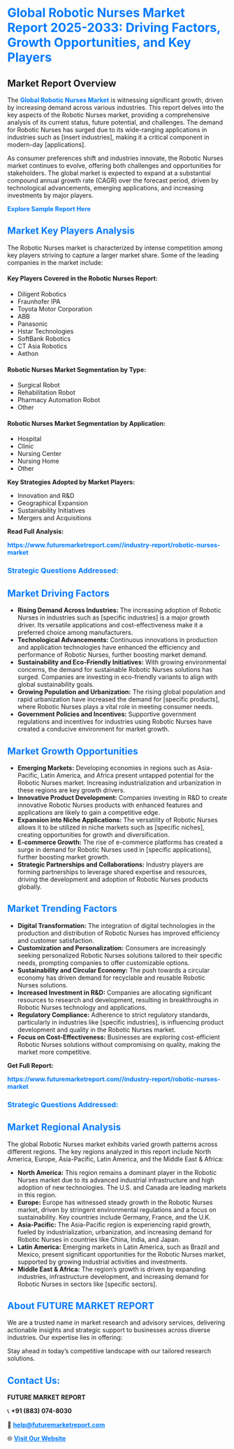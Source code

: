 <h1 style="color: #007BFF;">Global Robotic Nurses Market Report 2025-2033: Driving Factors, Growth Opportunities, and Key Players</h1>

<section id="overview">
<h2>Market Report Overview</h2>
<p>The <a href="https://www.futuremarketreport.com//industry-report/robotic-nurses-market" style="color: #007BFF; text-decoration: none;"><strong>Global Robotic Nurses Market</strong></a> is witnessing significant growth, driven by increasing demand across various industries. This report delves into the key aspects of the Robotic Nurses market, providing a comprehensive analysis of its current status, future potential, and challenges. The demand for Robotic Nurses has surged due to its wide-ranging applications in industries such as [insert industries], making it a critical component in modern-day [applications].</p>
<p>As consumer preferences shift and industries innovate, the Robotic Nurses market continues to evolve, offering both challenges and opportunities for stakeholders. The global market is expected to expand at a substantial compound annual growth rate (CAGR) over the forecast period, driven by technological advancements, emerging applications, and increasing investments by major players.</p>
</section>

<section id="overview">
<p><a href="https://www.futuremarketreport.com//request-sample/reportId=77957" style="color: #007BFF; text-decoration: none;"><strong>Explore Sample Report Here</strong></a></p>
</section>

<section id="key-players">
<h2 style="color: #007BFF;">Market Key Players Analysis</h2>
<p>The Robotic Nurses market is characterized by intense competition among key players striving to capture a larger market share. Some of the leading companies in the market include:</p>
<h4>Key Players Covered in the Robotic Nurses Report:</h4>
<ul><li>Diligent Robotics</li><li>Fraunhofer IPA</li><li>Toyota Motor Corporation</li><li>ABB</li><li>Panasonic</li><li>Hstar Technologies</li><li>SoftBank Robotics</li><li>CT Asia Robotics</li><li>Aethon</li></ul>
<h4>Robotic Nurses Market Segmentation by Type:</h4>
<ul><li>Surgical Robot</li><li>Rehabilitation Robot</li><li>Pharmacy Automation Robot</li><li>Other</li></ul>

<h4>Robotic Nurses Market Segmentation by Application:</h4>
<ul><li>Hospital</li><li>Clinic</li><li>Nursing Center</li><li>Nursing Home</li><li>Other</li></ul>
<p><strong>Key Strategies Adopted by Market Players:</strong></p>
<ul>
<li>Innovation and R&D</li>
<li>Geographical Expansion</li>
<li>Sustainability Initiatives</li>
<li>Mergers and Acquisitions</li>
</ul>
</section>

<section>
<p><strong>Read Full Analysis: </strong></p><a href="https://www.futuremarketreport.com//industry-report/robotic-nurses-market" style="color: #007BFF; text-decoration: none;"><strong>https://www.futuremarketreport.com//industry-report/robotic-nurses-market</strong></a>
<h3 style="color: #007BFF;">Strategic Questions Addressed:</h3>
</section>

<section id="driving-factors">
<h2 style="color: #007BFF;">Market Driving Factors</h2>
<ul>
<li><strong>Rising Demand Across Industries:</strong> The increasing adoption of Robotic Nurses in industries such as [specific industries] is a major growth driver. Its versatile applications and cost-effectiveness make it a preferred choice among manufacturers.</li>
<li><strong>Technological Advancements:</strong> Continuous innovations in production and application technologies have enhanced the efficiency and performance of Robotic Nurses, further boosting market demand.</li>
<li><strong>Sustainability and Eco-Friendly Initiatives:</strong> With growing environmental concerns, the demand for sustainable Robotic Nurses solutions has surged. Companies are investing in eco-friendly variants to align with global sustainability goals.</li>
<li><strong>Growing Population and Urbanization:</strong> The rising global population and rapid urbanization have increased the demand for [specific products], where Robotic Nurses plays a vital role in meeting consumer needs.</li>
<li><strong>Government Policies and Incentives:</strong> Supportive government regulations and incentives for industries using Robotic Nurses have created a conducive environment for market growth.</li>
</ul>
</section>

<section id="growth-opportunities">
<h2 style="color: #007BFF;">Market Growth Opportunities</h2>
<ul>
<li><strong>Emerging Markets:</strong> Developing economies in regions such as Asia-Pacific, Latin America, and Africa present untapped potential for the Robotic Nurses market. Increasing industrialization and urbanization in these regions are key growth drivers.</li>
<li><strong>Innovative Product Development:</strong> Companies investing in R&D to create innovative Robotic Nurses products with enhanced features and applications are likely to gain a competitive edge.</li>
<li><strong>Expansion into Niche Applications:</strong> The versatility of Robotic Nurses allows it to be utilized in niche markets such as [specific niches], creating opportunities for growth and diversification.</li>
<li><strong>E-commerce Growth:</strong> The rise of e-commerce platforms has created a surge in demand for Robotic Nurses used in [specific applications], further boosting market growth.</li>
<li><strong>Strategic Partnerships and Collaborations:</strong> Industry players are forming partnerships to leverage shared expertise and resources, driving the development and adoption of Robotic Nurses products globally.</li>
</ul>
</section>

<section id="trending-factors">
<h2 style="color: #007BFF;">Market Trending Factors</h2>
<ul>
<li><strong>Digital Transformation:</strong> The integration of digital technologies in the production and distribution of Robotic Nurses has improved efficiency and customer satisfaction.</li>
<li><strong>Customization and Personalization:</strong> Consumers are increasingly seeking personalized Robotic Nurses solutions tailored to their specific needs, prompting companies to offer customizable options.</li>
<li><strong>Sustainability and Circular Economy:</strong> The push towards a circular economy has driven demand for recyclable and reusable Robotic Nurses solutions.</li>
<li><strong>Increased Investment in R&D:</strong> Companies are allocating significant resources to research and development, resulting in breakthroughs in Robotic Nurses technology and applications.</li>
<li><strong>Regulatory Compliance:</strong> Adherence to strict regulatory standards, particularly in industries like [specific industries], is influencing product development and quality in the Robotic Nurses market.</li>
<li><strong>Focus on Cost-Effectiveness:</strong> Businesses are exploring cost-efficient Robotic Nurses solutions without compromising on quality, making the market more competitive.</li>
</ul>
</section>

<section>
<p><strong>Get Full Report: </strong></p><a href="https://www.futuremarketreport.com//industry-report/robotic-nurses-market" style="color: #007BFF; text-decoration: none;"><strong>https://www.futuremarketreport.com//industry-report/robotic-nurses-market</strong></a>
<h3 style="color: #007BFF;">Strategic Questions Addressed:</h3>
</section>


<section id="regional-analysis">
<h2 style="color: #007BFF;">Market Regional Analysis</h2>
<p>The global Robotic Nurses market exhibits varied growth patterns across different regions. The key regions analyzed in this report include North America, Europe, Asia-Pacific, Latin America, and the Middle East & Africa:</p>
<ul>
<li><strong>North America:</strong> This region remains a dominant player in the Robotic Nurses market due to its advanced industrial infrastructure and high adoption of new technologies. The U.S. and Canada are leading markets in this region.</li>
<li><strong>Europe:</strong> Europe has witnessed steady growth in the Robotic Nurses market, driven by stringent environmental regulations and a focus on sustainability. Key countries include Germany, France, and the U.K.</li>
<li><strong>Asia-Pacific:</strong> The Asia-Pacific region is experiencing rapid growth, fueled by industrialization, urbanization, and increasing demand for Robotic Nurses in countries like China, India, and Japan.</li>
<li><strong>Latin America:</strong> Emerging markets in Latin America, such as Brazil and Mexico, present significant opportunities for the Robotic Nurses market, supported by growing industrial activities and investments.</li>
<li><strong>Middle East & Africa:</strong> The region’s growth is driven by expanding industries, infrastructure development, and increasing demand for Robotic Nurses in sectors like [specific sectors].</li>
</ul>
</section>

<footer>
<h2 style="color: #007BFF;">About FUTURE MARKET REPORT</h2>
<p>We are a trusted name in market research and advisory services, delivering actionable insights and strategic support to businesses across diverse industries. Our expertise lies in offering:</p>

<p>Stay ahead in today’s competitive landscape with our tailored research solutions.</p>

<h2 style="color: #007BFF;">Contact Us:</h2>
<p><strong>FUTURE MARKET REPORT</strong></p>
<p>📞 <strong>+91 (883) 074-8030</strong></p>
<p>📧 <strong><a href="mailto:help@futuremarketreport.com" style="color: #007BFF;">help@futuremarketreport.com</a></strong></p>
<p>🌐 <strong><a href="https://www.futuremarketreport.com/" style="color: #007BFF;">Visit Our Website</a></strong></p>
</footer>